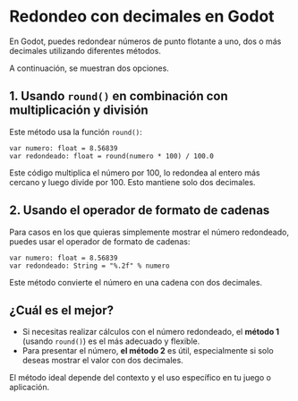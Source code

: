 # Redondeo con decimales en Godot

En Godot, puedes redondear números de punto flotante a uno, dos o más decimales utilizando diferentes métodos.

A continuación, se muestran dos opciones.

## 1. **Usando `round()` en combinación con multiplicación y división**

Este método usa la función `round()`:

```gdscript
var numero: float = 8.56839
var redondeado: float = round(numero * 100) / 100.0
```

Este código multiplica el número por 100, lo redondea al entero más cercano y luego divide por 100. Esto mantiene solo dos decimales.

## 2. **Usando el operador de formato de cadenas**

Para casos en los que quieras simplemente mostrar el número redondeado, puedes usar el operador de formato de cadenas:

```gdscript
var numero: float = 8.56839
var redondeado: String = "%.2f" % numero
```

Este método convierte el número en una cadena con dos decimales.

## ¿Cuál es el mejor?

- Si necesitas realizar cálculos con el número redondeado, el **método 1** (usando `round()`) es el más adecuado y flexible.
- Para presentar el número, **el método 2** es útil, especialmente si solo deseas mostrar el valor con dos decimales.

El método ideal depende del contexto y el uso específico en tu juego o aplicación.
